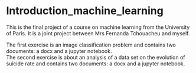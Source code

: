 # Introduction_machine_learning
This is the final project of a course on machine learning from the University of Paris. 
It is a joint project between Mrs Fernanda Tchouacheu and myself. 

The first exercise is an image classification problem and contains two documents: a docx and a jupyter notebook.  
The second exercise is about an analysis of a data set on the evolution of suicide rate and contains two documents: a docx and a jupyter notebook. 
